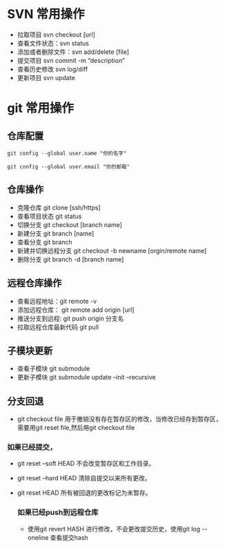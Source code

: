 # SVN 常用操作

- 拉取项目  svn checkout [url]
- 查看文件状态：svn status
- 添加或者删除文件：svn add/delete [file]
- 提交项目 svn commit -m “description”
- 查看历史修改 svn log/diff
- 更新项目 svn update

# git 常用操作

## 仓库配置

~~~  git
git config --global user.name "你的名字"
~~~

~~~ git
git config --global user.email "你的邮箱"
~~~

## 仓库操作

- 克隆仓库 git clone [ssh/https]
- 查看项目状态 git status
- 切换分支 git checkout [branch name]
- 新建分支 git branch [name]
- 查看分支 git branch
- 新建并切换远程分支 git checkout -b newname [orgin/remote name]
- 删除分支 git branch -d [branch name]

## 远程仓库操作

- 查看远程地址：git remote -v
- 添加远程仓库： git remote add origin [url]
- 推送分支到远程: git push origin 分支名
- 拉取远程仓库最新代码 git pull

## 子模块更新

- 查看子模块 git submodule
- 更新子模块 git submodule update –init –recursive

## 分支回退

- git checkout file 用于撤销没有存在暂存区的修改，当修改已经存到暂存区，需要用git reset file,然后用git checkout file

### 如果已经提交，

- git reset –soft HEAD 不会改变暂存区和工作目录。

- git reset –hard HEAD 清除自提交以来所有更改。

- git reset HEAD 所有被回退的更改标记为未暂存。

  ### 如果已经push到远程仓库

  - 使用git revert HASH 进行修改，不会更改提交历史，使用git log --oneline 查看提交hash